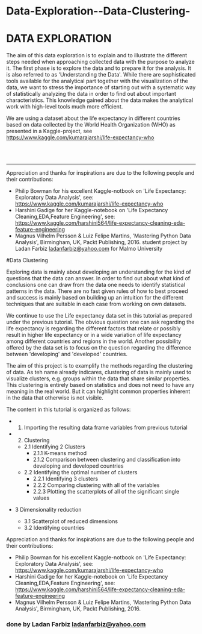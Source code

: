 # Data-Exploration--Data-Clustering-
# DATA EXPLORATION

The aim of this data exploration is to explain and to illustrate the different steps needed when approaching collected data with the purpose to analyze it. The first phase is to explore the data and to prepare it for the analysis. It is also referred to as 'Understanding the Data'. While there are sophisticated tools available for the analytical part together with the visualization of the data, we want to stress the importance of starting out with a systematic way of statistically analyzing the data in order to find out about important characteristics. This knowledge gained about the data makes the analytical work with high-level tools much more efficient. 

We are using a dataset about the life expectancy in different countries based on data collected by the World Health Organization (WHO) as presented in a Kaggle-project, see https://www.kaggle.com/kumarajarshi/life-expectancy-who



<br />
<br />

---


Appreciation and thanks for inspirations are due to the following people and their contributions:

- Philip Bowman for his excellent Kaggle-notbook on 'Life Expectancy: Exploratory Data Analysis', see: https://www.kaggle.com/kumarajarshi/life-expectancy-who
- Harshini Gadige for her Kaggle-notebook on 'Life Expectancy Cleaning,EDA,Feature Engineering', see: https://www.kaggle.com/harshini564/life-expectancy-cleaning-eda-feature-engineering
- Magnus Vilhelm Persson & Luiz Felipe Martins, 'Mastering Python Data Analysis', Birmingham, UK, Packt Publishing, 2016.
student project by Ladan Farbiz ladanfarbiz@yahoo.com for Malmo University

#Data Clustering

Exploring data is mainly about developing an understanding for the kind of questions that the data can answer. In order to find out about what kind of conclusions one can draw from the data one needs to identify statistical patterns in the data. There are no fast given rules of how to best proceed and success is mainly based on building up an intuition for the different techniques that are suitable in each case from working on own datasets.

We continue to use the Life expectancy data set in this tutorial as prepared under the previous tutorial. The obvious question one can ask regarding the life expectancy is regarding the different factors that relate or possibly result in higher life expectancy or in a wide variation of life expectancy among different countries and regions in the world. 
Another possibility offered by the data set is to focus on the question regarding the difference between 'developing' and 'developed' countries.

The aim of this project is to examplify the methods regarding the clustering of data. As teh name already indicares, clustering of data is mainly used to visualize clusters, e.g. groups within the data that share similar properties. This clustering is entirely based on statistics and does not need to have any meaning in the real world. But it can highlight common properties inherent in the data that otherwise is not visible.

The content in this tutorial is organized as follows:

- 1. Importing the resulting data frame variables from previous tutorial

- 2. Clustering
  - 2.1 Identifying 2 Clusters
    - 2.1.1 K-means method
    - 2.1.2 Comparison between clustering and classification into developing and developed countries
  - 2.2 Identifying the optimal number of clusters
    - 2.2.1 Identifying 3 clusters
    - 2.2.2 Comparing clustering with all of the variables
    - 2.2.3 Plotting the scatterplots of all of the significant single values
- 3 Dimensionality reduction 
  - 3.1 Scatterplot of reduced dimensions
  - 3.2 Identifying countries



Appreciation and thanks for inspirations are due to the following people and their contributions:
- Philip Bowman for his excellent Kaggle-notbook on 'Life Expectancy: Exploratory Data Analysis', see: https://www.kaggle.com/kumarajarshi/life-expectancy-who
- Harshini Gadige for her Kaggle-notebook on 'Life Expectancy Cleaning,EDA,Feature Engineering', see: https://www.kaggle.com/harshini564/life-expectancy-cleaning-eda-feature-engineering
- Magnus Vilhelm Persson & Luiz Felipe Martins, 'Mastering Python Data Analysis', Birmingham, UK, Packt Publishing, 2016.

### done by Ladan Farbiz ladanfarbiz@yahoo.com
